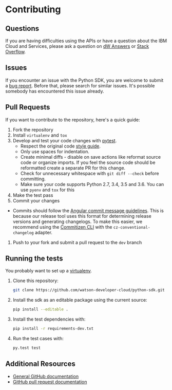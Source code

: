 # Contributing

## Questions

If you are having difficulties using the APIs or have a question about the IBM Cloud and Services,
please ask a question on [dW Answers][dw] or [Stack Overflow][stackoverflow].

## Issues

If you encounter an issue with the Python SDK, you are welcome to submit a [bug report](https://github.com/IBM/python-sdk-core/issues).
Before that, please search for similar issues. It's possible somebody has encountered this issue already.

## Pull Requests

If you want to contribute to the repository, here's a quick guide:

1. Fork the repository
1. Install `virtualenv` and `tox`
1. Develop and test your code changes with [pytest].
    * Respect the original code [style guide][styleguide].
    * Only use spaces for indentation.
    * Create minimal diffs - disable on save actions like reformat source code or organize imports. If you feel the source code should be reformatted create a separate PR for this change.
    * Check for unnecessary whitespace with `git diff --check` before committing.
    * Make sure your code supports Python 2.7, 3.4, 3.5 and 3.6. You can use `pyenv` and `tox` for this
1. Make the test pass
1. Commit your changes
* Commits should follow the [Angular commit message guidelines](https://github.com/angular/angular/blob/master/CONTRIBUTING.md#-commit-message-guidelines). This is because our release tool uses this format for determining release versions and generating changelogs. To make this easier, we recommend using the [Commitizen CLI](https://github.com/commitizen/cz-cli) with the `cz-conventional-changelog` adapter.
1. Push to your fork and submit a pull request to the `dev` branch

## Running the tests

You probably want to set up a [virtualenv].

1. Clone this repository:
    ```sh
    git clone https://github.com/watson-developer-cloud/python-sdk.git
    ```
1. Install the sdk as an editable package using the current source:
    ```sh
    pip install --editable .
    ```
1. Install the test dependencies with:
    ```sh
    pip install -r requirements-dev.txt
    ```
1. Run the test cases with:
    ```sh
    py.test test
    ```

## Additional Resources

* [General GitHub documentation](https://help.github.com/)
* [GitHub pull request documentation](https://help.github.com/send-pull-requests/)

[dw]: https://developer.ibm.com/answers/questions/ask.html
[stackoverflow]: http://stackoverflow.com/questions/ask?tags=ibm
[styleguide]: http://google.github.io/styleguide/pyguide.html
[pytest]: http://pytest.org/latest/
[virtualenv]: http://virtualenv.readthedocs.org/en/latest/index.html
